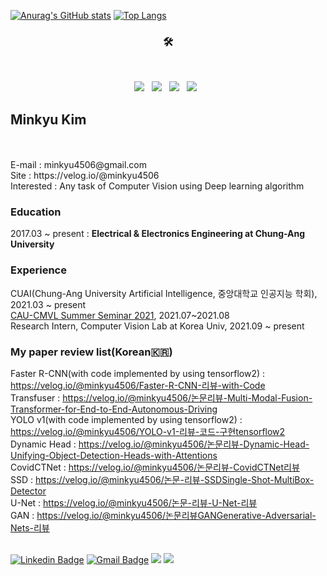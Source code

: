 [![Anurag's GitHub stats](https://github-readme-stats.vercel.app/api?username=MinkyuKim26)](https://github.com/anuraghazra/github-readme-stats) [![Top Langs](https://github-readme-stats.vercel.app/api/top-langs/?username=MinkyuKim26&layout=compact)](https://github.com/anuraghazra/github-readme-stats)<br>

<h3 align="center">🛠</h3>

</br>
<p align="center">
<img src="https://img.shields.io/badge/Python-3776AB?style=flat-square&logo=Python&logoColor=white"/></a> &nbsp
<img src="https://img.shields.io/badge/Tensorflow-FF6F00?style=flat-square&logo=Tensorflow&logoColor=white"/></a> &nbsp
<img src="https://img.shields.io/badge/c++-00599C?style=flat-square&logo=c%2B%2B&logoColor=white"/></a> &nbsp 
<img src="https://img.shields.io/badge/-Unity-000000.svg?logo=unity&style=flat-square"/></a> &nbsp 


## Minkyu Kim
<br>
<br>
E-mail : minkyu4506@gmail.com
<br>
Site : https://velog.io/@minkyu4506
<br>
Interested : Any task of Computer Vision using Deep learning algorithm

### Education
2017.03 ~ present : **Electrical & Electronics Engineering at Chung-Ang University**


### Experience
CUAI(Chung-Ang University Artificial Intelligence, 중앙대학교 인공지능 학회), 2021.03 ~ present
<br>
[CAU-CMVL Summer Seminar 2021](https://sites.google.com/view/cau-cvml/cvmlcau/seminar2021s?authuser=0), 2021.07~2021.08
<br>
Research Intern, Computer Vision Lab at Korea Univ, 2021.09 ~ present


### My paper review list(Korean🇰🇷)
Faster R-CNN(with code implemented by using tensorflow2) : https://velog.io/@minkyu4506/Faster-R-CNN-리뷰-with-Code 
<br>
Transfuser : https://velog.io/@minkyu4506/논문리뷰-Multi-Modal-Fusion-Transformer-for-End-to-End-Autonomous-Driving
<br>
YOLO v1(with code implemented by using tensorflow2) : https://velog.io/@minkyu4506/YOLO-v1-리뷰-코드-구현tensorflow2 
<br>
Dynamic Head : https://velog.io/@minkyu4506/논문리뷰-Dynamic-Head-Unifying-Object-Detection-Heads-with-Attentions
<br>
CovidCTNet : https://velog.io/@minkyu4506/논문리뷰-CovidCTNet리뷰
<br>
SSD : https://velog.io/@minkyu4506/논문-리뷰-SSDSingle-Shot-MultiBox-Detector
<br>
U-Net : https://velog.io/@minkyu4506/논문-리뷰-U-Net-리뷰
<br>
GAN : https://velog.io/@minkyu4506/논문리뷰GANGenerative-Adversarial-Nets-리뷰
<br>
<br>

[![Linkedin Badge](https://img.shields.io/badge/-LinkedIn-blue?style=flat-square&logo=Linkedin&logoColor=white&link=https://www.linkedin.com/in/seong-yun-byeon-8183a8113/)](https://www.linkedin.com/in/민규-김-24a946188/) [![Gmail Badge](https://img.shields.io/badge/Gmail-d14836?style=flat-square&logo=Gmail&logoColor=white&link=mailto:minkyu4506@gmail.com)](mailto:snugyun01@gmail.com)  <a href="https://velog.io/@minkyu4506" target="_blank"><img src="https://img.shields.io/badge/Velog-20c997?style=flat-square&logo=Vimeo&logoColor=white"/></a> <a href="https://www.facebook.com/profile.php?id=100012826216294" target="_blank"><img src="https://img.shields.io/badge/facebook-1877F2?style=flat-square&logo=facebook&logoColor=white"/></a> 
	
